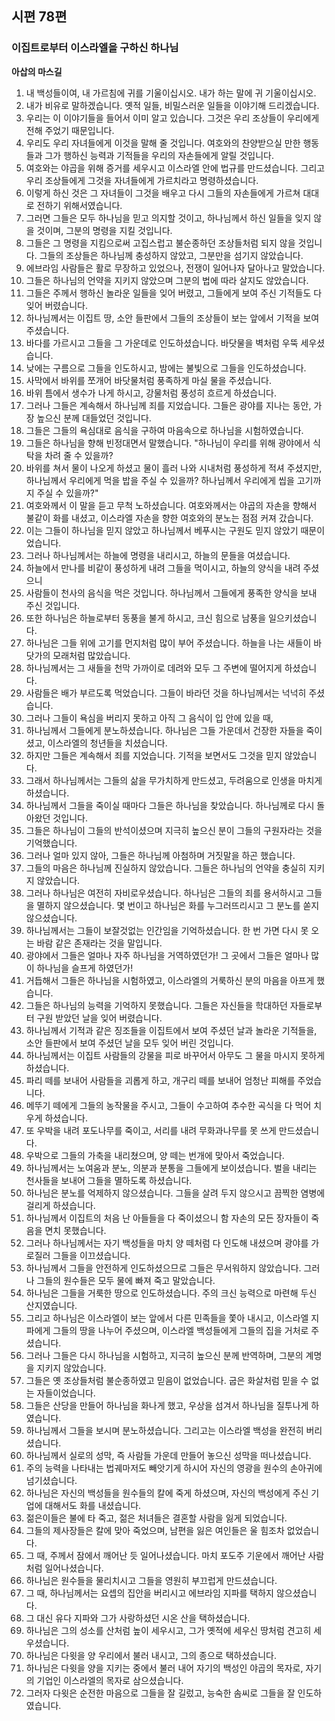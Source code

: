 ## 시편 78편

### 이집트로부터 이스라엘을 구하신 하나님
**아삽의 마스길**
1. 내 백성들이여, 내 가르침에 귀를 기울이십시오. 내가 하는 말에 귀 기울이십시오.
2. 내가 비유로 말하겠습니다. 옛적 일들, 비밀스러운 일들을 이야기해 드리겠습니다.
3. 우리는 이 이야기들을 들어서 이미 알고 있습니다. 그것은 우리 조상들이 우리에게 전해 주었기 때문입니다.
4. 우리도 우리 자녀들에게 이것을 말해 줄 것입니다. 여호와의 찬양받으실 만한 행동들과 그가 행하신 능력과 기적들을 우리의 자손들에게 알릴 것입니다.
5. 여호와는 야곱을 위해 증거를 세우시고 이스라엘 안에 법규를 만드셨습니다. 그리고 우리 조상들에게 그것을 자녀들에게 가르치라고 명령하셨습니다.
6. 이렇게 하신 것은 그 자녀들이 그것을 배우고 다시 그들의 자손들에게 가르쳐 대대로 전하기 위해서였습니다.
7. 그러면 그들은 모두 하나님을 믿고 의지할 것이고, 하나님께서 하신 일들을 잊지 않을 것이며, 그분의 명령을 지킬 것입니다.
8. 그들은 그 명령을 지킴으로써 고집스럽고 불순종하던 조상들처럼 되지 않을 것입니다. 그들의 조상들은 하나님께 충성하지 않았고, 그분만을 섬기지 않았습니다.
9. 에브라임 사람들은 활로 무장하고 있었으나, 전쟁이 일어나자 달아나고 말았습니다.
10. 그들은 하나님의 언약을 지키지 않았으며 그분의 법에 따라 살지도 않았습니다.
11. 그들은 주께서 행하신 놀라운 일들을 잊어 버렸고, 그들에게 보여 주신 기적들도 다 잊어 버렸습니다.
12. 하나님께서는 이집트 땅, 소안 들판에서 그들의 조상들이 보는 앞에서 기적을 보여 주셨습니다.
13. 바다를 가르시고 그들을 그 가운데로 인도하셨습니다. 바닷물을 벽처럼 우뚝 세우셨습니다.
14. 낮에는 구름으로 그들을 인도하시고, 밤에는 불빛으로 그들을 인도하셨습니다.
15. 사막에서 바위를 쪼개어 바닷물처럼 풍족하게 마실 물을 주셨습니다.
16. 바위 틈에서 생수가 나게 하시고, 강물처럼 풍성히 흐르게 하셨습니다.
17. 그러나 그들은 계속해서 하나님께 죄를 지었습니다. 그들은 광야를 지나는 동안, 가장 높으신 분께 대들었던 것입니다.
18. 그들은 그들의 욕심대로 음식을 구하여 마음속으로 하나님을 시험하였습니다.
19. 그들은 하나님을 향해 빈정대면서 말했습니다. "하나님이 우리를 위해 광야에서 식탁을 차려 줄 수 있을까?
20. 바위를 쳐서 물이 나오게 하셨고 물이 흘러 나와 시내처럼 풍성하게 적셔 주셨지만, 하나님께서 우리에게 먹을 밥을 주실 수 있을까? 하나님께서 우리에게 씹을 고기까지 주실 수 있을까?"
21. 여호와께서 이 말을 듣고 무척 노하셨습니다. 여호와께서는 야곱의 자손을 향해서 불같이 화를 내셨고, 이스라엘 자손을 향한 여호와의 분노는 점점 커져 갔습니다.
22. 이는 그들이 하나님을 믿지 않았고 하나님께서 베푸시는 구원도 믿지 않았기 때문이었습니다.
23. 그러나 하나님께서는 하늘에 명령을 내리시고, 하늘의 문들을 여셨습니다.
24. 하늘에서 만나를 비같이 풍성하게 내려 그들을 먹이시고, 하늘의 양식을 내려 주셨으니
25. 사람들이 천사의 음식을 먹은 것입니다. 하나님께서 그들에게 풍족한 양식을 보내 주신 것입니다.
26. 또한 하나님은 하늘로부터 동풍을 불게 하시고, 크신 힘으로 남풍을 일으키셨습니다.
27. 하나님은 그들 위에 고기를 먼지처럼 많이 부어 주셨습니다. 하늘을 나는 새들이 바닷가의 모래처럼 많았습니다.
28. 하나님께서는 그 새들을 천막 가까이로 데려와 모두 그 주변에 떨어지게 하셨습니다.
29. 사람들은 배가 부르도록 먹었습니다. 그들이 바라던 것을 하나님께서는 넉넉히 주셨습니다.
30. 그러나 그들이 욕심을 버리지 못하고 아직 그 음식이 입 안에 있을 때,
31. 하나님께서 그들에게 분노하셨습니다. 하나님은 그들 가운데서 건장한 자들을 죽이셨고, 이스라엘의 청년들을 치셨습니다.
32. 하지만 그들은 계속해서 죄를 지었습니다. 기적을 보면서도 그것을 믿지 않았습니다.
33. 그래서 하나님께서는 그들의 삶을 무가치하게 만드셨고, 두려움으로 인생을 마치게 하셨습니다.
34. 하나님께서 그들을 죽이실 때마다 그들은 하나님을 찾았습니다. 하나님께로 다시 돌아왔던 것입니다.
35. 그들은 하나님이 그들의 반석이셨으며 지극히 높으신 분이 그들의 구원자라는 것을 기억했습니다.
36. 그러나 얼마 있지 않아, 그들은 하나님께 아첨하며 거짓말을 하곤 했습니다.
37. 그들의 마음은 하나님께 진실하지 않았습니다. 그들은 하나님의 언약을 충실히 지키지 않았습니다.
38. 그러나 하나님은 여전히 자비로우셨습니다. 하나님은 그들의 죄를 용서하시고 그들을 멸하지 않으셨습니다. 몇 번이고 하나님은 화를 누그러뜨리시고 그 분노를 쏟지 않으셨습니다.
39. 하나님께서는 그들이 보잘것없는 인간임을 기억하셨습니다. 한 번 가면 다시 못 오는 바람 같은 존재라는 것을 말입니다.
40. 광야에서 그들은 얼마나 자주 하나님을 거역하였던가! 그 곳에서 그들은 얼마나 많이 하나님을 슬프게 하였던가!
41. 거듭해서 그들은 하나님을 시험하였고, 이스라엘의 거룩하신 분의 마음을 아프게 했습니다.
42. 그들은 하나님의 능력을 기억하지 못했습니다. 그들은 자신들을 학대하던 자들로부터 구원 받았던 날을 잊어 버렸습니다.
43. 하나님께서 기적과 같은 징조들을 이집트에서 보여 주셨던 날과 놀라운 기적들을, 소안 들판에서 보여 주셨던 날을 모두 잊어 버린 것입니다.
44. 하나님께서는 이집트 사람들의 강물을 피로 바꾸어서 아무도 그 물을 마시지 못하게 하셨습니다.
45. 파리 떼를 보내어 사람들을 괴롭게 하고, 개구리 떼를 보내어 엄청난 피해를 주었습니다.
46. 메뚜기 떼에게 그들의 농작물을 주시고, 그들이 수고하여 추수한 곡식을 다 먹어 치우게 하셨습니다.
47. 또 우박을 내려 포도나무를 죽이고, 서리를 내려 무화과나무를 못 쓰게 만드셨습니다.
48. 우박으로 그들의 가축을 내리쳤으며, 양 떼는 번개에 맞아서 죽었습니다.
49. 하나님께서는 노여움과 분노, 의분과 분통을 그들에게 보이셨습니다. 벌을 내리는 천사들을 보내어 그들을 멸하도록 하셨습니다.
50. 하나님은 분노를 억제하지 않으셨습니다. 그들을 살려 두지 않으시고 끔찍한 염병에 걸리게 하셨습니다.
51. 하나님께서 이집트의 처음 난 아들들을 다 죽이셨으니 함 자손의 모든 장자들이 죽음을 면치 못했습니다.
52. 그러나 하나님께서는 자기 백성들을 마치 양 떼처럼 다 인도해 내셨으며 광야를 가로질러 그들을 이끄셨습니다.
53. 하나님께서 그들을 안전하게 인도하셨으므로 그들은 무서워하지 않았습니다. 그러나 그들의 원수들은 모두 물에 빠져 죽고 말았습니다.
54. 하나님은 그들을 거룩한 땅으로 인도하셨습니다. 주의 크신 능력으로 마련해 두신 산지였습니다.
55. 그리고 하나님은 이스라엘이 보는 앞에서 다른 민족들을 쫓아 내시고, 이스라엘 지파에게 그들의 땅을 나누어 주셨으며, 이스라엘 백성들에게 그들의 집을 거처로 주셨습니다.
56. 그러나 그들은 다시 하나님을 시험하고, 지극히 높으신 분께 반역하며, 그분의 계명을 지키지 않았습니다.
57. 그들은 옛 조상들처럼 불순종하였고 믿음이 없었습니다. 굽은 화살처럼 믿을 수 없는 자들이었습니다.
58. 그들은 산당을 만들어 하나님을 화나게 했고, 우상을 섬겨서 하나님을 질투나게 하였습니다.
59. 하나님께서 그들을 보시며 분노하셨습니다. 그리고는 이스라엘 백성을 완전히 버리셨습니다.
60. 하나님께서 실로의 성막, 즉 사람들 가운데 만들어 놓으신 성막을 떠나셨습니다.
61. 주의 능력을 나타내는 법궤마저도 빼앗기게 하시어 자신의 영광을 원수의 손아귀에 넘기셨습니다.
62. 하나님은 자신의 백성들을 원수들의 칼에 죽게 하셨으며, 자신의 백성에게 주신 기업에 대해서도 화를 내셨습니다.
63. 젊은이들은 불에 타 죽고, 젊은 처녀들은 결혼할 사람을 잃게 되었습니다.
64. 그들의 제사장들은 칼에 맞아 죽었으며, 남편을 잃은 여인들은 울 힘조차 없었습니다.
65. 그 때, 주께서 잠에서 깨어난 듯 일어나셨습니다. 마치 포도주 기운에서 깨어난 사람처럼 일어나셨습니다.
66. 하나님은 원수들을 물리치시고 그들을 영원히 부끄럽게 만드셨습니다.
67. 그 때, 하나님께서는 요셉의 집안을 버리시고 에브라임 지파를 택하지 않으셨습니다.
68. 그 대신 유다 지파와 그가 사랑하셨던 시온 산을 택하셨습니다.
69. 하나님은 그의 성소를 산처럼 높이 세우시고, 그가 옛적에 세우신 땅처럼 견고히 세우셨습니다.
70. 하나님은 다윗을 양 우리에서 불러 내시고, 그의 종으로 택하셨습니다.
71. 하나님은 다윗을 양을 지키는 중에서 불러 내어 자기의 백성인 야곱의 목자로, 자기의 기업인 이스라엘의 목자로 삼으셨습니다.
72. 그러자 다윗은 순전한 마음으로 그들을 잘 길렀고, 능숙한 솜씨로 그들을 잘 인도하였습니다.